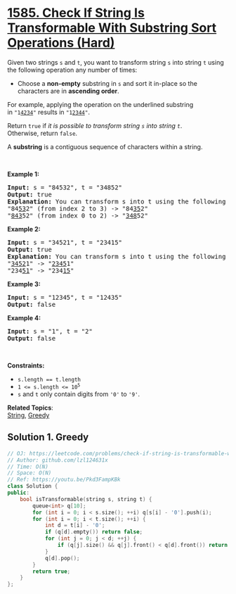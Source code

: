# [1585. Check If String Is Transformable With Substring Sort Operations (Hard)](https://leetcode.com/problems/check-if-string-is-transformable-with-substring-sort-operations/)

<p>Given two strings&nbsp;<code>s</code> and <code>t</code>, you want to transform string&nbsp;<code>s</code> into string&nbsp;<code>t</code> using the following&nbsp;operation any number of times:</p>

<ul>
	<li>Choose a <strong>non-empty</strong> substring in&nbsp;<code>s</code>&nbsp;and sort it in-place&nbsp;so the characters are in&nbsp;<strong>ascending order</strong>.</li>
</ul>

<p>For example, applying the operation on the underlined substring in&nbsp;<code>"1<u>4234</u>"</code>&nbsp;results in <code>"1<u>2344</u>"</code>.</p>

<p>Return <code>true</code> if <em>it is possible to transform string <code>s</code>&nbsp;into string <code>t</code></em>. Otherwise,&nbsp;return <code>false</code>.</p>

<p>A <strong>substring</strong>&nbsp;is a contiguous sequence of characters within a string.</p>

<p>&nbsp;</p>
<p><strong>Example 1:</strong></p>

<pre><strong>Input:</strong> s = "84532", t = "34852"
<strong>Output:</strong> true
<strong>Explanation:</strong> You can transform s into t using the following sort operations:
"84<u>53</u>2" (from index 2 to 3) -&gt; "84<u>35</u>2"
"<u>843</u>52" (from index 0 to 2) -&gt; "<u>348</u>52"
</pre>

<p><strong>Example 2:</strong></p>

<pre><strong>Input:</strong> s = "34521", t = "23415"
<strong>Output:</strong> true
<strong>Explanation:</strong> You can transform s into t using the following sort operations:
"<u>3452</u>1" -&gt; "<u>2345</u>1"
"234<u>51</u>" -&gt; "234<u>15</u>"
</pre>

<p><strong>Example 3:</strong></p>

<pre><strong>Input:</strong> s = "12345", t = "12435"
<strong>Output:</strong> false
</pre>

<p><strong>Example 4:</strong></p>

<pre><strong>Input:</strong> s = "1", t = "2"
<strong>Output:</strong> false
</pre>

<p>&nbsp;</p>
<p><strong>Constraints:</strong></p>

<ul>
	<li><code>s.length == t.length</code></li>
	<li><code>1 &lt;= s.length &lt;= 10<sup>5</sup></code></li>
	<li><code>s</code> and <code>t</code>&nbsp;only contain digits from <code>'0'</code> to <code>'9'</code>.</li>
</ul>


**Related Topics**:  
[String](https://leetcode.com/tag/string/), [Greedy](https://leetcode.com/tag/greedy/)

## Solution 1. Greedy

```cpp
// OJ: https://leetcode.com/problems/check-if-string-is-transformable-with-substring-sort-operations/
// Author: github.com/lzl124631x
// Time: O(N)
// Space: O(N)
// Ref: https://youtu.be/Pkd3FampKBk
class Solution {
public:
    bool isTransformable(string s, string t) {
        queue<int> q[10];
        for (int i = 0; i < s.size(); ++i) q[s[i] - '0'].push(i);
        for (int i = 0; i < t.size(); ++i) {
            int d = t[i] - '0';
            if (q[d].empty()) return false;
            for (int j = 0; j < d; ++j) {
                if (q[j].size() && q[j].front() < q[d].front()) return false;
            }
            q[d].pop();
        }
        return true;
    }
};
```